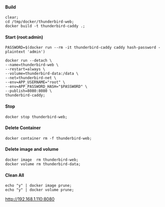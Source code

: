 #### Build
```
clear;
cd /tmp/docker/thunderbird-web;
docker build -t thunderbird-caddy .;
```

#### Start (root:admin)
```
PASSWORD=$(docker run --rm -it thunderbird-caddy caddy hash-password -plaintext 'admin')

docker run --detach \
--name=thunderbird-web \
--restart=always \
--volume=thunderbird-data:/data \
--net=thunderbird-net \
--env=APP_USERNAME="root" \
--env=APP_PASSWORD_HASH="$PASSWORD" \
--publish=8080:8080 \
thunderbird-caddy;
```

#### Stop
```
docker stop thunderbird-web;
```


#### Delete Container
```
docker container rm -f thunderbird-web;
```

#### Delete image and volume
```
docker image  rm thunderbird-web;
docker volume rm thunderbird-data;
```

#### Clean All
```
echo "y" | docker image prune;
echo "y" | docker volume prune;
```


http://192.168.1.110:8080
